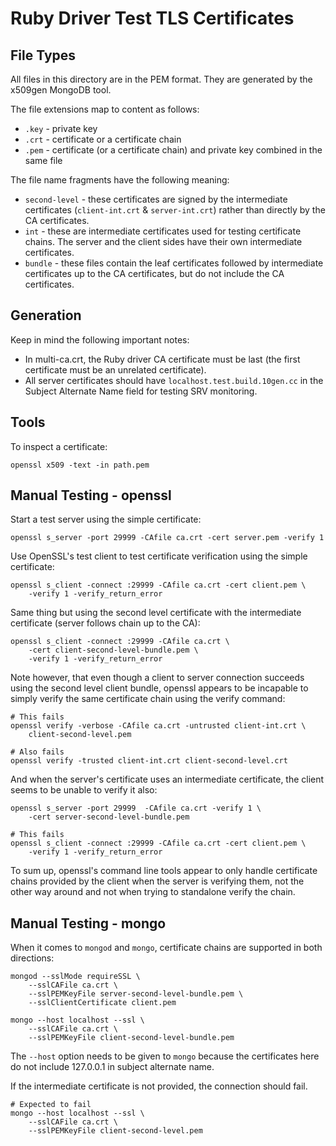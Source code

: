 # Ruby Driver Test TLS Certificates

## File Types

All files in this directory are in the PEM format. They are generated by
the x509gen MongoDB tool.

The file extensions map to content as follows:

- `.key` - private key
- `.crt` - certificate or a certificate chain
- `.pem` - certificate (or a certificate chain) and private key combined
in the same file

The file name fragments have the following meaning:

- `second-level` - these certificates are signed by the intermediate
certificates (`client-int.crt` & `server-int.crt`) rather than directly
by the CA certificates.
- `int` - these are intermediate certificates used for testing certificate
chains. The server and the client sides have their own intermediate certificates.
- `bundle` - these files contain the leaf certificates followed by intermediate
certificates up to the CA certificates, but do not include the CA certificates.

## Generation

Keep in mind the following important notes:

- In multi-ca.crt, the Ruby driver CA certificate must be last (the first
certificate must be an unrelated certificate).
- All server certificates should have `localhost.test.build.10gen.cc` in
the Subject Alternate Name field for testing SRV monitoring.

## Tools

To inspect a certificate:

    openssl x509 -text -in path.pem

## Manual Testing - openssl

Start a test server using the simple certificate:

    openssl s_server -port 29999 -CAfile ca.crt -cert server.pem -verify 1

Use OpenSSL's test client to test certificate verification using the
simple certificate:

    openssl s_client -connect :29999 -CAfile ca.crt -cert client.pem \
        -verify 1 -verify_return_error

Same thing but using the second level certificate with the intermediate
certificate (server follows chain up to the CA):

    openssl s_client -connect :29999 -CAfile ca.crt \
        -cert client-second-level-bundle.pem \
        -verify 1 -verify_return_error

Note however, that even though a client to server connection succeeds using
the second level client bundle, openssl appears to be incapable to simply
verify the same certificate chain using the verify command:

    # This fails
    openssl verify -verbose -CAfile ca.crt -untrusted client-int.crt \
        client-second-level.pem 

    # Also fails
    openssl verify -trusted client-int.crt client-second-level.crt

And when the server's certificate uses an intermediate certificate, the
client seems to be unable to verify it also:

    openssl s_server -port 29999  -CAfile ca.crt -verify 1 \
        -cert server-second-level-bundle.pem

    # This fails
    openssl s_client -connect :29999 -CAfile ca.crt -cert client.pem \
        -verify 1 -verify_return_error

To sum up, openssl's command line tools appear to only handle certificate
chains provided by the client when the server is verifying them, not the
other way around and not when trying to standalone verify the chain.

## Manual Testing - mongo

When it comes to `mongod` and `mongo`, certificate chains are supported in
both directions:

    mongod --sslMode requireSSL \
        --sslCAFile ca.crt \
        --sslPEMKeyFile server-second-level-bundle.pem \
        --sslClientCertificate client.pem

    mongo --host localhost --ssl \
        --sslCAFile ca.crt \
        --sslPEMKeyFile client-second-level-bundle.pem

The `--host` option needs to be given to `mongo` because the certificates here
do not include 127.0.0.1 in subject alternate name.

If the intermediate certificate is not provided, the connection should fail.

    # Expected to fail
    mongo --host localhost --ssl \
        --sslCAFile ca.crt \
        --sslPEMKeyFile client-second-level.pem
